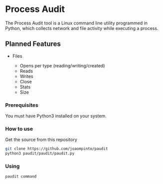 # Process Audit

The Process Audit tool is a Linux command line utility programmed in Python, which collects network and file activity while executing a process.

## Planned Features

- Files

  - Opens per type (reading/writing/created)
  - Reads
  - Writes
  - Close
  - Stats
  - Size

### Prerequisites

You must have Python3 installed on your system.

### How to use

Get the source from this repository

```sh
git clone https://github.com/joaompinto/paudit
python3 paudit/paudit/paudit.py
```

### Using

```sh
paudit command
```
